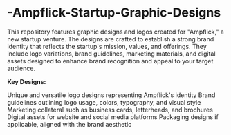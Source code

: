 # -Ampflick-Startup-Graphic-Designs
This repository features graphic designs and logos created for "Ampflick," a new startup venture. 
 The designs are crafted to establish a strong brand identity that reflects the startup's mission, values, and offerings. They include logo variations, brand guidelines, marketing materials, and digital assets designed to enhance brand recognition and appeal to your target audience.

**Key Designs:**

Unique and versatile logo designs representing Ampflick's identity
Brand guidelines outlining logo usage, colors, typography, and visual style
Marketing collateral such as business cards, letterheads, and brochures
Digital assets for website and social media platforms
Packaging designs if applicable, aligned with the brand aesthetic
